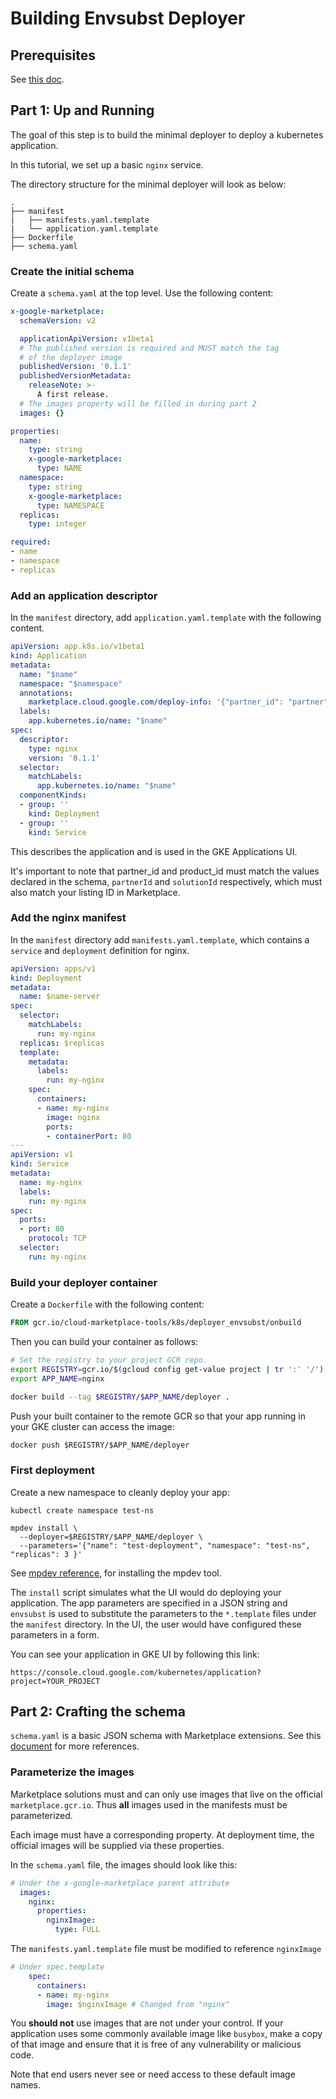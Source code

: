 # Building Envsubst Deployer

## Prerequisites

See [this doc](tool-prerequisites.md).

## Part 1: Up and Running

The goal of this step is to build the minimal deployer to deploy a kubernetes
application.

In this tutorial, we set up a basic `nginx` service.

The directory structure for the minimal deployer will look as below:
```text
.
├── manifest
|   ├── manifests.yaml.template
|   └── application.yaml.template
├── Dockerfile
├── schema.yaml
```

### Create the initial schema

Create a `schema.yaml` at the top level. Use the following content:

```yaml
x-google-marketplace:
  schemaVersion: v2

  applicationApiVersion: v1beta1
  # The published version is required and MUST match the tag
  # of the deployer image
  publishedVersion: '0.1.1'
  publishedVersionMetadata:
    releaseNote: >-
      A first release.
  # The images property will be filled in during part 2
  images: {}

properties:
  name:
    type: string
    x-google-marketplace:
      type: NAME
  namespace:
    type: string
    x-google-marketplace:
      type: NAMESPACE
  replicas:
    type: integer

required:
- name
- namespace
- replicas
```


### Add an application descriptor

In the `manifest` directory, add `application.yaml.template` with the following 
content. 

```yaml
apiVersion: app.k8s.io/v1beta1
kind: Application
metadata:
  name: "$name"
  namespace: "$namespace"
  annotations:
    marketplace.cloud.google.com/deploy-info: '{"partner_id": "partner", "product_id": "nginx", "partner_name": "Partner"}'
  labels:
    app.kubernetes.io/name: "$name"
spec:
  descriptor:
    type: nginx
    version: '0.1.1'
  selector:
    matchLabels:
      app.kubernetes.io/name: "$name"
  componentKinds:
  - group: ''
    kind: Deployment
  - group: ''
    kind: Service
```

This describes the application and is used in the GKE Applications UI.

It's important to note that partner_id and product_id must match the values 
declared in the schema, `partnerId` and `solutionId` respectively, which must also 
match your listing ID in Marketplace.

### Add the nginx manifest

In the `manifest` directory add `manifests.yaml.template`, which contains a
`service` and `deployment` definition for nginx.

```yaml
apiVersion: apps/v1
kind: Deployment
metadata:
  name: $name-server
spec:
  selector:
    matchLabels:
      run: my-nginx
  replicas: $replicas
  template:
    metadata:
      labels:
        run: my-nginx
    spec:
      containers:
      - name: my-nginx
        image: nginx
        ports:
        - containerPort: 80
---
apiVersion: v1
kind: Service
metadata:
  name: my-nginx
  labels:
    run: my-nginx
spec:
  ports:
  - port: 80
    protocol: TCP
  selector:
    run: my-nginx
```

### Build your deployer container

Create a `Dockerfile` with the following content:

```Dockerfile
FROM gcr.io/cloud-marketplace-tools/k8s/deployer_envsubst/onbuild
```

Then you can build your container as follows:

```bash
# Set the registry to your project GCR repo.
export REGISTRY=gcr.io/$(gcloud config get-value project | tr ':' '/')
export APP_NAME=nginx

docker build --tag $REGISTRY/$APP_NAME/deployer .
```

Push your built container to the remote GCR so that your app running in your GKE
cluster can access the image:

```dockerfile
docker push $REGISTRY/$APP_NAME/deployer
```

### First deployment

Create a new namespace to cleanly deploy your app:

```shell
kubectl create namespace test-ns

mpdev install \
  --deployer=$REGISTRY/$APP_NAME/deployer \
  --parameters='{"name": "test-deployment", "namespace": "test-ns", "replicas": 3 }'
```

See [mpdev reference](mpdev-references.md), for installing the mpdev tool.

The `install` script simulates what the UI would do deploying your application.
The app parameters are specified in a JSON string and `envsubst` is used to 
substitute the parameters to the `*.template` files under the `manifest` 
directory. In the UI, the user would have configured these parameters in a form.

You can see your application in GKE UI by following this link:

```text
https://console.cloud.google.com/kubernetes/application?project=YOUR_PROJECT
```

## Part 2: Crafting the schema

`schema.yaml` is a basic JSON schema with Marketplace extensions.
See this [document](schema.md) for more references.

### Parameterize the images

Marketplace solutions must and can only use images that live on the official
`marketplace.gcr.io`. Thus **all** images used in the manifests must be
parameterized.

Each image must have a corresponding property. At deployment time, the official
images will be supplied via these properties.

In the `schema.yaml` file, the images should look like this:
```yaml
# Under the x-google-marketplace parent attribute  
  images:
    nginx:
      properties:
        nginxImage:
          type: FULL
```

The `manifests.yaml.template` file must be modified to reference `nginxImage`

```yaml
# Under spec.template
    spec:
      containers:
      - name: my-nginx
        image: $nginxImage # Changed from "nginx"
```

You __should not__ use images that are not under your control.
If your application uses some commonly available image like
`busybox`, make a copy of that image and ensure that it is free
of any vulnerability or malicious code.

Note that end users never see or need access to these default
image names.
